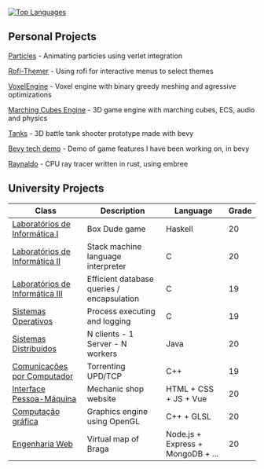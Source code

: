 <!-- stats.... -->

[![Top Languages](https://github-readme-stats.vercel.app/api/top-langs/?username=IVSOP&layout=compact&theme=github_dark&hide_border=true)](https://github.com/anuraghazra/github-readme-stats)
<!-- &hide=CSS,HTML -->
<!-- normal || compact || donut || donut-vertical || pie  https://github.com/anuraghazra/github-readme-stats#customization-->

<!-- <sup>(HTML and CSS removed due to doxygen polluting it etc.)</sup> -->

## Personal Projects

[Particles](https://github.com/IVSOP/Particles) - Animating particles using verlet integration

[Rofi-Themer](https://github.com/IVSOP/Rofi-Themer) - Using rofi for interactive menus to select themes

[VoxelEngine](https://github.com/IVSOP/VoxelEngine) - Voxel engine with binary greedy meshing and agressive optimizations

[Marching Cubes Engine](https://github.com/IVSOP/MarchingCubes) - 3D game engine with marching cubes, ECS, audio and physics

[Tanks](https://ivsop.github.io/TanksDev) - 3D battle tank shooter prototype made with bevy

[Bevy tech demo](https://ivsop.github.io/bevy_demo_dev) - Demo of game features I have been working on, in bevy

[Raynaldo](https://github.com/IVSOP/raynaldo) - CPU ray tracer written in rust, using embree

## University Projects
| Class | Description | Language | Grade |
| ------------- | ------------- | ------------- | ------------- |
| [Laboratórios de Informática I](https://github.com/IVSOP/Projeto-LI1)  | Box Dude game | Haskell | 20 |
| [Laboratórios de Informática II](https://github.com/IVSOP/Projeto-LI2/)  | Stack machine language interpreter | C | 20 |
| [Laboratórios de Informática III](https://github.com/IVSOP/LI3)  | Efficient database queries / encapsulation | C | 19 |
| [Sistemas Operativos](https://github.com/IVSOP/ProjetoSO)  | Process executing and logging | C | 19 |
| [Sistemas Distribuídos](https://github.com/IVSOP/projeto-sd)  | N clients - 1 Server - N workers | Java | 20 |
| [Comunicações por Computador](https://github.com/IVSOP/CC) | Torrenting UPD/TCP | C++ | 19 |
| [Interface Pessoa-Máquina](https://github.com/IVSOP/IPM) | Mechanic shop website | HTML + CSS + JS + Vue | 20 |
| [Computação gráfica](https://github.com/IVSOP/CG) | Graphics engine using OpenGL | C++ + GLSL | 20 |
| [Engenharia Web](https://github.com/IVSOP/ProjetoEW) | Virtual map of Braga | Node.js + Express + MongoDB + ... | 20 |
<!-- mnol????? 20 -->
<!-- RC 18.62 -->
<!-- li3 foi roubado, melhor perf -->
